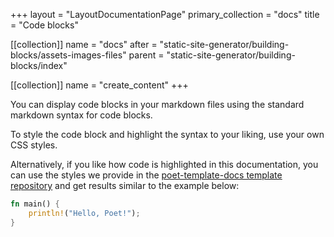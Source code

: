 +++
layout = "LayoutDocumentationPage"
primary_collection = "docs"
title = "Code blocks"

[[collection]]
name = "docs"
after = "static-site-generator/building-blocks/assets-images-files"
parent = "static-site-generator/building-blocks/index"

[[collection]]
name = "create_content"
+++

You can display code blocks in your markdown files using the standard markdown syntax for code blocks.

To style the code block and highlight the syntax to your liking, use your own CSS styles. 

Alternatively, if you like how code is highlighted in this documentation, you can use the styles we provide in the [poet-template-docs template repository](https://github.com/intentee/poet-template-docs) and get results similar to the example below:

```rust
fn main() {
    println!("Hello, Poet!");
}
```
